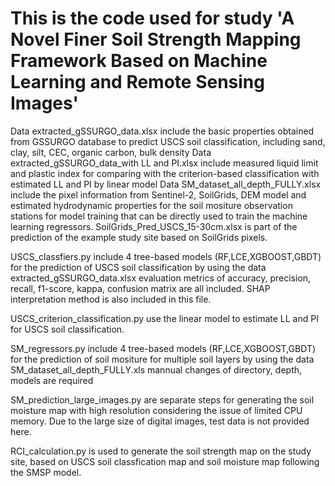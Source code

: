 # This is the code used for study 'A Novel Finer Soil Strength Mapping Framework Based on Machine Learning and Remote Sensing Images'
Data extracted_gSSURGO_data.xlsx include the basic properties obtained from GSSURGO database to predict USCS soil classification, including sand, clay, silt, CEC, organic carbon, bulk density
Data extracted_gSSURGO_data_with LL and PI.xlsx include measured liquid limit and plastic index for comparing with the criterion-based classification with estimated LL and PI by linear model
Data SM_dataset_all_depth_FULLY.xlsx include the pixel information from Sentinel-2, SoilGrids, DEM model and estimated hydrodynamic properties for the soil mositure observation stations for model training that can be directly used to train the machine learning regressors.
SoilGrids_Pred_USCS_15-30cm.xlsx is part of the prediction of the example study site based on SoilGrids pixels.


USCS_classfiers.py include 4 tree-based models (RF,LCE,XGBOOST,GBDT) for the prediction of USCS soil classification by using the data extracted_gSSURGO_data.xlsx
evaluation metrics of accuracy, precision, recall, f1-score, kappa, confusion matrix are all included. SHAP interpretation method is also included in this file.

USCS_criterion_classification.py use the linear model to estimate LL and PI for USCS soil classification.

SM_regressors.py include 4 tree-based models (RF,LCE,XGBOOST,GBDT) for the prediction of soil mositure for multiple soil layers by using the data SM_dataset_all_depth_FULLY.xls
mannual changes of directory, depth, models are required

SM_prediction_large_images.py are separate steps for generating the soil moisture map with high resolution considering the issue of limited CPU memory. Due to the large size of digital images, test data is not provided here.

RCI_calculation.py is used to generate the soil strength map on the study site, based on USCS soil classfication map and soil moisture map following the SMSP model.
